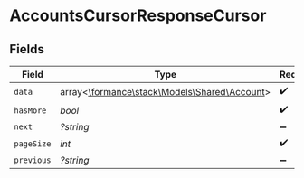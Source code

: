 # AccountsCursorResponseCursor


## Fields

| Field                                                                          | Type                                                                           | Required                                                                       | Description                                                                    | Example                                                                        |
| ------------------------------------------------------------------------------ | ------------------------------------------------------------------------------ | ------------------------------------------------------------------------------ | ------------------------------------------------------------------------------ | ------------------------------------------------------------------------------ |
| `data`                                                                         | array<[\formance\stack\Models\Shared\Account](../../Models/Shared/Account.md)> | :heavy_check_mark:                                                             | N/A                                                                            |                                                                                |
| `hasMore`                                                                      | *bool*                                                                         | :heavy_check_mark:                                                             | N/A                                                                            | false                                                                          |
| `next`                                                                         | *?string*                                                                      | :heavy_minus_sign:                                                             | N/A                                                                            |                                                                                |
| `pageSize`                                                                     | *int*                                                                          | :heavy_check_mark:                                                             | N/A                                                                            | 15                                                                             |
| `previous`                                                                     | *?string*                                                                      | :heavy_minus_sign:                                                             | N/A                                                                            | YXVsdCBhbmQgYSBtYXhpbXVtIG1heF9yZXN1bHRzLol=                                   |